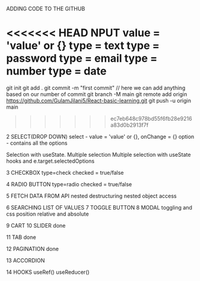 ADDING CODE TO THE GITHUB

<<<<<<< HEAD
NPUT
value = 'value' or {} type = text type = password type = email type = number type = date
=======
git init
git add .
git commit -m "first commit"  // here we can add anything based on our number of commit
git branch -M main
git remote add origin https://github.com/GulamJilani5/React-basic-learning.git
git push -u origin main
>>>>>>> ec7eb648c978bd55f6fb28e9216a83d0b2913f7f

2 SELECT(DROP DOWN)
select - value = 'value' or {}, onChange = {} option - contains all the options

Selection with useState. Multiple selection Multiple selection with useState hooks and e.target.selectedOptions

3 CHECKBOX
type=check checked = true/false

4 RADIO BUTTON
type=radio checked = true/false

5 FETCH DATA FROM API
nested destructuring nested object access

6 SEARCHING LIST OF VALUES
7 TOGGLE BUTTON
8 MODAL
toggling and css position relative and absolute

9 CART
10 SLIDER
done

11 TAB
done

12 PAGINATION
done

13 ACCORDION

14 HOOKS
    useRef()
    useReducer()

